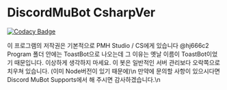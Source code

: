 ﻿# DiscordMuBot CsharpVer
 [![Codacy Badge](https://api.codacy.com/project/badge/Grade/a8095179c19148e4b0914ccc5880b86c)](https://www.codacy.com/app/hj666c2/DiscordMuBotCsharp?utm_source=github.com&amp;utm_medium=referral&amp;utm_content=hj666c2/DiscordMuBotCsharp&amp;utm_campaign=Badge_Grade)
 
이 프로그램의 저작권은 기본적으로 PMH Studio / CS에게 있습니다 @hj666c2<br />
Program 폴더 안에는 ToastBot으로 나오는데 그 이유는 옛날 이름이 ToastBot이었기 때문입니다. 이상하게 생각하지 마세요.
이 봇은 일반적인 서버 관리보다 오락쪽으로 치우쳐 있습니다. (이미 Node버전이 있기 때문에)\n
만약에 문의할 사항이 있으시다면 Discord MuBot Supports에서 해 주시면 감사하겠습니다.\n
